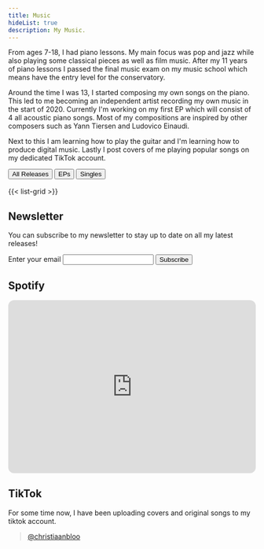 ```yaml
---
title: Music
hideList: true
description: My Music.
---
```


From ages 7-18, I had piano lessons. My main focus was pop and jazz while also playing some classical pieces as well as film music. After my 11 years of piano lessons I passed the final music exam on my music school which means have the entry level for the conservatory.

Around the time I was 13, I started composing my own songs on the piano. This led to me becoming an independent artist recording my own music in the start of 2020. Currently I'm working on my first EP which will consist of 4 all acoustic piano songs. Most of my compositions are inspired by other composers such as Yann Tiersen and Ludovico Einaudi. 

Next to this I am learning how to play the guitar and I'm learning how to produce digital music. 
Lastly I post covers of me playing popular songs on my dedicated TikTok account.

<div style="padding-bottom: 1rem;">
    <!-- <button onclick="filterItems('Album')">Filter Albums</button> -->
    <button onclick="resetFilter()"class="filter-button active-filter">All Releases</button>
    <button onclick="filterItems('EP')"class="filter-button">EPs</button>
    <button onclick="filterItems('Single')"class="filter-button">Singles</button>
</div>

<div>
    {{< list-grid >}}
</div>

<script>
    var buttons = document.querySelectorAll('.filter-button');

    function filterItems(type) {
        var articles = document.querySelectorAll('.list-grid article');
        articles.forEach(function(article, index) {
            var articleType = types[index];
            if (articleType === type) {
                article.style.display = 'block';
                buttons.forEach(function(button) {
                    if (button.textContent.includes(type)) {
                        button.classList.add('active-filter');
                    } else {
                        button.classList.remove('active-filter');
                    }
                });
            } else {
                article.style.display = 'none';
            }
        });
    }
    function resetFilter() {
        var articles = document.querySelectorAll('.list-grid article');
        articles.forEach(function(article) {
            article.style.display = 'block';
        });
        buttons.forEach(function(button) {
            if (button.textContent.includes('All Releases')) {
                button.classList.add('active-filter');
            } else {
                button.classList.remove('active-filter');
            }
        });

        // Simulate click on "All Releases" button when the page loads
        window.onload = function() {
            document.querySelector('.filter-button.active-filter').click();
        };
    }
</script>

## Newsletter
You can subscribe to my newsletter to stay up to date on all my latest releases!
<form
  action="https://buttondown.email/api/emails/embed-subscribe/Christiaan"
  method="post"
  target="popupwindow"
  onsubmit="window.open('https://buttondown.email/Christiaan', 'popupwindow')"
  class="embeddable-buttondown-form"
>
  <label for="bd-email">Enter your email</label>
  <input type="email" name="email" id="bd-email" />
  <input type="submit" value="Subscribe" />
</form>

## Spotify
<iframe style="border-radius:12px" src="https://open.spotify.com/embed/artist/17FMqugClHQdCkR4akYaxT?utm_source=generator" width="100%" height="352" frameBorder="0" allowfullscreen="" allow="autoplay; clipboard-write; encrypted-media; fullscreen; picture-in-picture" loading="lazy"></iframe>
<!-- ![](me_playing_piano.jpg) -->

## TikTok
For some time now, I have been uploading covers and original songs to my tiktok account.
<blockquote class="tiktok-embed" cite="https://www.tiktok.com/@christiaanbloo" data-unique-id="christiaanbloo" data-embed-type="creator" style="max-width: 780px; min-width: 288px;" > <section> <a target="_blank" href="https://www.tiktok.com/@christiaanbloo?refer=creator_embed">@christiaanbloo</a> </section> </blockquote> <script async src="https://www.tiktok.com/embed.js"></script>